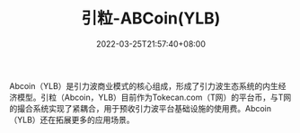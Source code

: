 ﻿---
weight: 
title: "引粒-ABCoin(YLB)"
description: "Abcoin（YLB）是引力波商业模式的核心组成，形成了引力波生态系统的内生经济模型"
date: 2022-03-25T21:57:40+08:00
lastmod: 2022-03-25T16:45:40+08:00
draft: false
authors: ["Metabd"]
featuredImage: "yinli-abcoinylb.webp"
link: ""
tags: ["数字代币","引粒-ABCoin(YLB)"]
categories: ["navigation"]
navigation: ["数字代币"]
lightgallery: true
toc: true
pinned: false
recommend: false
recommend1: false
---
Abcoin（YLB）是引力波商业模式的核心组成，形成了引力波生态系统的内生经济模型。引粒（Abcoin，YLB）目前作为Tokecan.com（T网）的平台币，与T网的撮合系统实现了紧耦合，用于预收引力波平台基础设施的使用费。Abcoin（YLB）还在拓展更多的应用场景。
